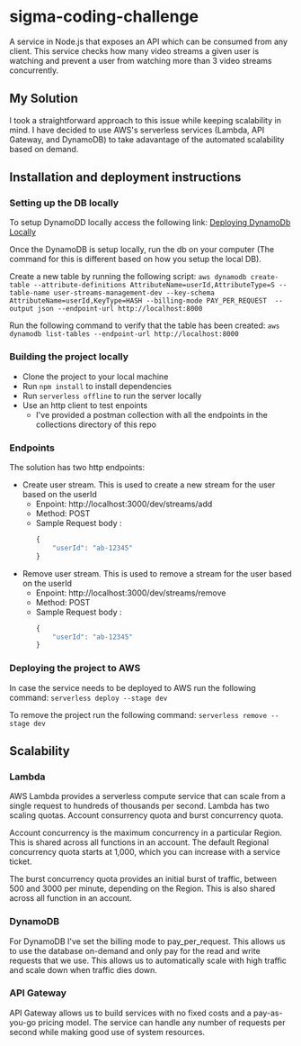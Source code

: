 # sigma-coding-challenge
A service in Node.js that exposes an API which can be consumed from any client. This
service checks how many video streams a given user is watching and prevent a user from
watching more than 3 video streams concurrently.

## My Solution
I took a straightforward approach to this issue while keeping scalability in mind. I have decided to use AWS's serverless services (Lambda, API Gateway, and DynamoDB) to take adavantage of the automated scalability based on demand.



## Installation and deployment instructions

### Setting up the DB locally
To setup DynamoDD locally access the following link: [Deploying DynamoDb Locally](https://docs.aws.amazon.com/amazondynamodb/latest/developerguide/DynamoDBLocal.DownloadingAndRunning.html)


Once the DynamoDB is setup locally, run the db on your computer (The command for this is different based on how you setup the local DB).

Create a new table by running the following script:
`aws dynamodb create-table --attribute-definitions AttributeName=userId,AttributeType=S --table-name user-streams-management-dev --key-schema AttributeName=userId,KeyType=HASH --billing-mode PAY_PER_REQUEST  --output json --endpoint-url http://localhost:8000`

Run the following command to verify that the table has been created:
`aws dynamodb list-tables --endpoint-url http://localhost:8000`

### Building the project locally

* Clone the project to your local machine
* Run `npm install` to install dependencies
* Run `serverless offline` to run the server locally
* Use an http client to test enpoints
    * I've provided a postman collection with all the endpoints in the collections directory of this repo

### Endpoints
The solution has two http endpoints:
* Create user stream. This is used to create a new stream for the user based on the userId
    * Enpoint: http://localhost:3000/dev/streams/add
    * Method: POST
    * Sample Request body :
        ```javascript
        {
            "userId": "ab-12345"
        }
        ```
* Remove user stream. This is used to remove a stream for the user based on the userId
    * Enpoint: http://localhost:3000/dev/streams/remove
    * Method: POST
    * Sample Request body :
        ```javascript
        {
            "userId": "ab-12345"
        }
        ```

### Deploying the project to AWS
In case the service needs to be deployed to AWS run the following command:
`serverless deploy --stage dev`

To remove the project run the following command:
`serverless remove --stage dev`

## Scalability

### Lambda
AWS Lambda provides a serverless compute service that can scale from a single request to hundreds of thousands per second. Lambda has two scaling quotas. Account consurrency quota and burst concurrency quota.

Account concurrency is the maximum concurrency in a particular Region. This is shared across all functions in an account. The default Regional concurrency quota starts at 1,000, which you can increase with a service ticket.

The burst concurrency quota provides an initial burst of traffic, between 500 and 3000 per minute, depending on the Region. This is also shared across all function in an account.

### DynamoDB
For DynamoDB I've set the billing mode to pay_per_request. This allows us to use the database on-demand and only pay for the read and write requests that we use. This allows us to automatically scale with high traffic and scale down when traffic dies down.

### API Gateway
API Gateway allows us to build services with no fixed costs and a pay-as-you-go pricing model. The service can handle any number of requests per second while making good use of system resources.



